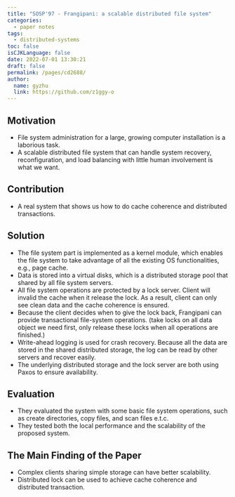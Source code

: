 ```yaml
---
title: "SOSP'97 - Frangipani: a scalable distributed file system"
categories: 
  - paper notes
tags: 
  - distributed-systems
toc: false
isCJKLanguage: false
date: 2022-07-01 13:30:21
draft: false
permalink: /pages/cd2688/
author: 
  name: gyzhu
  link: https://github.com/z1ggy-o
---
```

 
## Motivation  
- File system administration for a large, growing computer installation is a laborious task.  
- A scalable distributed file system that can handle system recovery, reconfiguration, and load balancing with little human involvement is what we want.

## Contribution  
- A real system that shows us how to do cache coherence and distributed transactions.  


## Solution  

- The file system part is implemented as a kernel module, which enables the file system to take advantage of all the existing OS functionalities, e.g., page cache.  
- Data is stored into a virtual disks, which is a distributed storage pool that shared by all file system servers.  
- All file system operations are protected by a lock server. Client will invalid the cache when it release the lock. As a result, client can only see clean data and the cache coherence is ensured.  
- Because the client decides when to give the lock back, Frangipani can provide transactional file-system operations. (take locks on all data object we need first, only release these locks when all operations are finished.)  
- Write-ahead logging is used for crash recovery. Because all the data are stored in the shared distributed storage, the log can be read by other servers and recover easily.  
- The underlying distributed storage and the lock server are both using Paxos to ensure availability.  


## Evaluation  

- They evaluated the system with some basic file system operations, such as create directories, copy files, and scan files e.t.c.  
- They tested both the local performance and the scalability of the proposed system.  


## The Main Finding of the Paper  
- Complex clients sharing simple storage can have better scalability.  
- Distributed lock can be used to achieve cache coherence and distributed transaction.  
